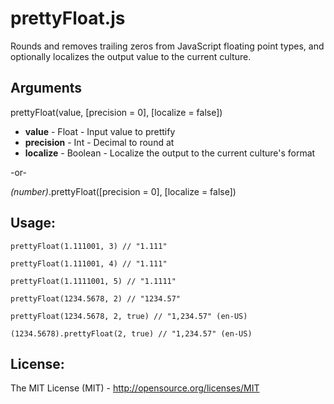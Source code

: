 prettyFloat.js
==============

Rounds and removes trailing zeros from JavaScript floating point types, and optionally localizes the output value to the current culture.

Arguments
-
prettyFloat(value, [precision = 0], [localize = false])
- **value** - Float - Input value to prettify
- **precision** - Int - Decimal to round at
- **localize** - Boolean - Localize the output to the current culture's format

-or-

*(number)*.prettyFloat([precision = 0], [localize = false])

Usage:
-
```
prettyFloat(1.111001, 3) // "1.111"
```

```
prettyFloat(1.111001, 4) // "1.111"
```

```
prettyFloat(1.1111001, 5) // "1.1111"
```

```
prettyFloat(1234.5678, 2) // "1234.57"
```

```
prettyFloat(1234.5678, 2, true) // "1,234.57" (en-US)
```

```
(1234.5678).prettyFloat(2, true) // "1,234.57" (en-US)
```

License:
-
The MIT License (MIT) - http://opensource.org/licenses/MIT

